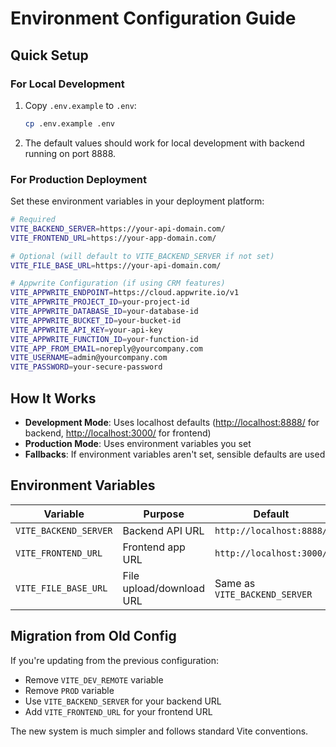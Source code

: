 # Environment Configuration Guide

## Quick Setup

### For Local Development

1. Copy `.env.example` to `.env`:

   ```bash
   cp .env.example .env
   ```

2. The default values should work for local development with backend running on port 8888.

### For Production Deployment

Set these environment variables in your deployment platform:

```bash
# Required
VITE_BACKEND_SERVER=https://your-api-domain.com/
VITE_FRONTEND_URL=https://your-app-domain.com/

# Optional (will default to VITE_BACKEND_SERVER if not set)
VITE_FILE_BASE_URL=https://your-api-domain.com/

# Appwrite Configuration (if using CRM features)
VITE_APPWRITE_ENDPOINT=https://cloud.appwrite.io/v1
VITE_APPWRITE_PROJECT_ID=your-project-id
VITE_APPWRITE_DATABASE_ID=your-database-id
VITE_APPWRITE_BUCKET_ID=your-bucket-id
VITE_APPWRITE_API_KEY=your-api-key
VITE_APPWRITE_FUNCTION_ID=your-function-id
VITE_APP_FROM_EMAIL=noreply@yourcompany.com
VITE_USERNAME=admin@yourcompany.com
VITE_PASSWORD=your-secure-password
```

## How It Works

- **Development Mode**: Uses localhost defaults (<http://localhost:8888/> for backend, <http://localhost:3000/> for frontend)
- **Production Mode**: Uses environment variables you set
- **Fallbacks**: If environment variables aren't set, sensible defaults are used

## Environment Variables

| Variable | Purpose | Default | Required |
|----------|---------|---------|----------|
| `VITE_BACKEND_SERVER` | Backend API URL | `http://localhost:8888/` | No |
| `VITE_FRONTEND_URL` | Frontend app URL | `http://localhost:3000/` | No |
| `VITE_FILE_BASE_URL` | File upload/download URL | Same as `VITE_BACKEND_SERVER` | No |

## Migration from Old Config

If you're updating from the previous configuration:

- Remove `VITE_DEV_REMOTE` variable
- Remove `PROD` variable
- Use `VITE_BACKEND_SERVER` for your backend URL
- Add `VITE_FRONTEND_URL` for your frontend URL

The new system is much simpler and follows standard Vite conventions.
